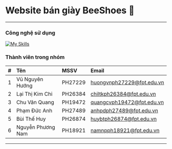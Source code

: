 # Website bán giày BeeShoes 🐝

***

### Công nghệ sử dụng

[![My Skills](https://skills.thijs.gg/icons?i=java,spring,react,idea,github,postman&perline=3)](https://skills.thijs.gg)

### Thành viên trong nhóm

| #   | Tên              | MSSV    | Email                     | 
|:----|:-----------------|:--------|:--------------------------| 
| 1   | Vũ Nguyên Hướng  | PH27229 | huongvnph27229@fpt.edu.vn | 
| 2   | Lại Thị Kim Chi  | PH26384 | chiltkph26384@fpt.edu.vn  | 
| 3   | Chu Văn Quang    | PH19472 | quangcvph19472@fpt.edu.vn | 
| 4   | Phạm Đức Anh     | PH27489 | anhpdph27489@fpt.edu.vn   | 
| 5   | Bùi Thế Huy      | PH26874 | huybtph26874@fpt.edu.vn   | 
| 6   | Nguyễn Phương Nam| PH18921 | namnpph18921@fpt.edu.vn   |

***
